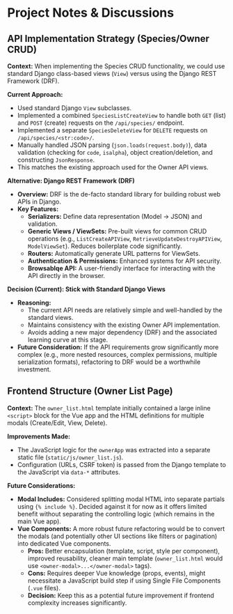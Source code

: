 # Project Notes & Discussions

## API Implementation Strategy (Species/Owner CRUD)

**Context:** When implementing the Species CRUD functionality, we could use standard Django class-based views (`View`) versus using the Django REST Framework (DRF).

**Current Approach:**
*   Used standard Django `View` subclasses.
*   Implemented a combined `SpeciesListCreateView` to handle both `GET` (list) and `POST` (create) requests on the `/api/species/` endpoint.
*   Implemented a separate `SpeciesDeleteView` for `DELETE` requests on `/api/species/<str:code>/`.
*   Manually handled JSON parsing (`json.loads(request.body)`), data validation (checking for `code`, `isalpha`), object creation/deletion, and constructing `JsonResponse`.
*   This matches the existing approach used for the Owner API views.

**Alternative: Django REST Framework (DRF)**
*   **Overview:** DRF is the de-facto standard library for building robust web APIs in Django.
*   **Key Features:**
    *   **Serializers:** Define data representation (Model -> JSON) and validation.
    *   **Generic Views / ViewSets:** Pre-built views for common CRUD operations (e.g., `ListCreateAPIView`, `RetrieveUpdateDestroyAPIView`, `ModelViewSet`). Reduces boilerplate code significantly.
    *   **Routers:** Automatically generate URL patterns for ViewSets.
    *   **Authentication & Permissions:** Enhanced systems for API security.
    *   **Browsablqe API:** A user-friendly interface for interacting with the API directly in the browser.

**Decision (Current): Stick with Standard Django Views**
*   **Reasoning:**
    *   The current API needs are relatively simple and well-handled by the standard views.
    *   Maintains consistency with the existing Owner API implementation.
    *   Avoids adding a new major dependency (DRF) and the associated learning curve at this stage.
*   **Future Consideration:** If the API requirements grow significantly more complex (e.g., more nested resources, complex permissions, multiple serialization formats), refactoring to DRF would be a worthwhile investment.

## Frontend Structure (Owner List Page)

**Context:** The `owner_list.html` template initially contained a large inline `<script>` block for the Vue app and the HTML definitions for multiple modals (Create/Edit, View, Delete).

**Improvements Made:**
*   The JavaScript logic for the `ownerApp` was extracted into a separate static file (`static/js/owner_list.js`).
*   Configuration (URLs, CSRF token) is passed from the Django template to the JavaScript via `data-*` attributes.

**Future Considerations:**
*   **Modal Includes:** Considered splitting modal HTML into separate partials using `{% include %}`. Decided against it for now as it offers limited benefit without separating the controlling logic (which remains in the main Vue app).
*   **Vue Components:** A more robust future refactoring would be to convert the modals (and potentially other UI sections like filters or pagination) into dedicated Vue components.
    *   **Pros:** Better encapsulation (template, script, style per component), improved reusability, cleaner main template (`owner_list.html` would use `<owner-modal>...</owner-modal>` tags).
    *   **Cons:** Requires deeper Vue knowledge (props, events), might necessitate a JavaScript build step if using Single File Components (`.vue` files).
    *   **Decision:** Keep this as a potential future improvement if frontend complexity increases significantly. 